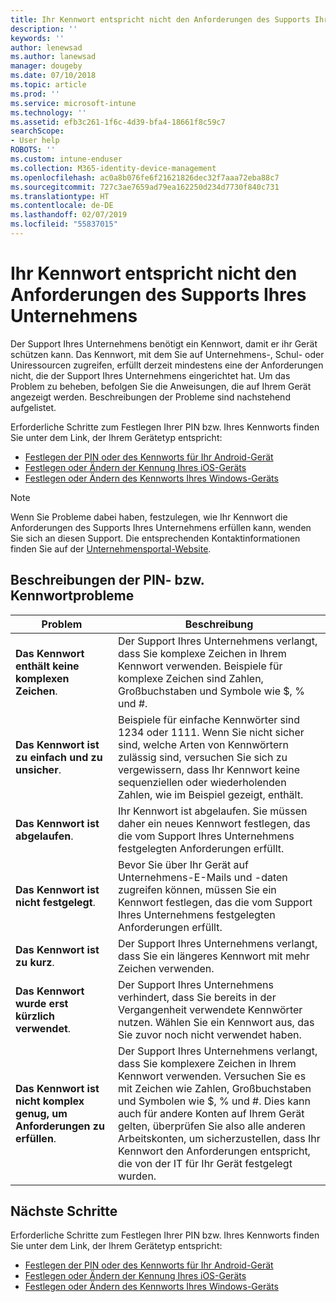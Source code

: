 ```yaml
---
title: Ihr Kennwort entspricht nicht den Anforderungen des Supports Ihres Unternehmens | Microsoft-Dokumentation
description: ''
keywords: ''
author: lenewsad
ms.author: lanewsad
manager: dougeby
ms.date: 07/10/2018
ms.topic: article
ms.prod: ''
ms.service: microsoft-intune
ms.technology: ''
ms.assetid: efb3c261-1f6c-4d39-bfa4-18661f8c59c7
searchScope:
- User help
ROBOTS: ''
ms.custom: intune-enduser
ms.collection: M365-identity-device-management
ms.openlocfilehash: ac0a8b076fe6f21621826dec32f7aaa72eba88c7
ms.sourcegitcommit: 727c3ae7659ad79ea162250d234d7730f840c731
ms.translationtype: HT
ms.contentlocale: de-DE
ms.lasthandoff: 02/07/2019
ms.locfileid: "55837015"
---
```

# <a name="your-password-does-not-meet-your-company-supports-requirements"></a>Ihr Kennwort entspricht nicht den Anforderungen des Supports Ihres Unternehmens

Der Support Ihres Unternehmens benötigt ein Kennwort, damit er ihr Gerät schützen kann. Das Kennwort, mit dem Sie auf Unternehmens-, Schul- oder Uniressourcen zugreifen, erfüllt derzeit mindestens eine der Anforderungen nicht, die der Support Ihres Unternehmens eingerichtet hat. Um das Problem zu beheben, befolgen Sie die Anweisungen, die auf Ihrem Gerät angezeigt werden. Beschreibungen der Probleme sind nachstehend aufgelistet.

Erforderliche Schritte zum Festlegen Ihrer PIN bzw. Ihres Kennworts finden Sie unter dem Link, der Ihrem Gerätetyp entspricht:

- [Festlegen der PIN oder des Kennworts für Ihr Android-Gerät](set-your-pin-or-password-android.md)
- [Festlegen oder Ändern der Kennung Ihres iOS-Geräts](set-or-change-your-passcode-ios.md)
- [Festlegen oder Ändern des Kennworts Ihres Windows-Geräts](set-or-change-your-password-windows.md)

> [!NOTE]
> Wenn Sie Probleme dabei haben, festzulegen, wie Ihr Kennwort die Anforderungen des Supports Ihres Unternehmens erfüllen kann, wenden Sie sich an diesen Support. Die entsprechenden Kontaktinformationen finden Sie auf der [Unternehmensportal-Website](https://go.microsoft.com/fwlink/?linkid=2010980).

## <a name="pin-or-password-issue-descriptions"></a>Beschreibungen der PIN- bzw. Kennwortprobleme

| **Problem** | **Beschreibung** |
|-----------------------------------------------------|------------------------------------------------------------------------------------------------------------------------------------------------------------------------------------------------------------------------------------------------------------------------------------------------------------------------------------------------------------|
| **Das Kennwort enthält keine komplexen Zeichen**. | Der Support Ihres Unternehmens verlangt, dass Sie komplexe Zeichen in Ihrem Kennwort verwenden. Beispiele für komplexe Zeichen sind Zahlen, Großbuchstaben und Symbole wie $, % und #. |
| **Das Kennwort ist zu einfach und zu unsicher**. | Beispiele für einfache Kennwörter sind 1234 oder 1111. Wenn Sie nicht sicher sind, welche Arten von Kennwörtern zulässig sind, versuchen Sie sich zu vergewissern, dass Ihr Kennwort keine sequenziellen oder wiederholenden Zahlen, wie im Beispiel gezeigt, enthält. |
| **Das Kennwort ist abgelaufen**. | Ihr Kennwort ist abgelaufen. Sie müssen daher ein neues Kennwort festlegen, das die vom Support Ihres Unternehmens festgelegten Anforderungen erfüllt. |
| **Das Kennwort ist nicht festgelegt**. | Bevor Sie über Ihr Gerät auf Unternehmens-E-Mails und -daten zugreifen können, müssen Sie ein Kennwort festlegen, das die vom Support Ihres Unternehmens festgelegten Anforderungen erfüllt. |
| **Das Kennwort ist zu kurz**. | Der Support Ihres Unternehmens verlangt, dass Sie ein längeres Kennwort mit mehr Zeichen verwenden. |
| **Das Kennwort wurde erst kürzlich verwendet**. | Der Support Ihres Unternehmens verhindert, dass Sie bereits in der Vergangenheit verwendete Kennwörter nutzen. Wählen Sie ein Kennwort aus, das Sie zuvor noch nicht verwendet haben. |
| **Das Kennwort ist nicht komplex genug, um Anforderungen zu erfüllen**. | Der Support Ihres Unternehmens verlangt, dass Sie komplexere Zeichen in Ihrem Kennwort verwenden. Versuchen Sie es mit Zeichen wie Zahlen, Großbuchstaben und Symbolen wie $, % und #. Dies kann auch für andere Konten auf Ihrem Gerät gelten, überprüfen Sie also alle anderen Arbeitskonten, um sicherzustellen, dass Ihr Kennwort den Anforderungen entspricht, die von der IT für Ihr Gerät festgelegt wurden. |

## <a name="next-steps"></a>Nächste Schritte

Erforderliche Schritte zum Festlegen Ihrer PIN bzw. Ihres Kennworts finden Sie unter dem Link, der Ihrem Gerätetyp entspricht:

- [Festlegen der PIN oder des Kennworts für Ihr Android-Gerät](set-your-pin-or-password-android.md)
- [Festlegen oder Ändern der Kennung Ihres iOS-Geräts](set-or-change-your-passcode-ios.md)
- [Festlegen oder Ändern des Kennworts Ihres Windows-Geräts](set-or-change-your-password-windows.md)
